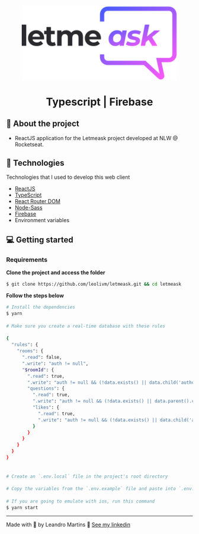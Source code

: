 <h1 align="center">
  <img alt="letmeask" src=".github/assets/logo.svg" width="420px" /> 
  <br />
  <br />
  Typescript | Firebase
</h1>

## :bookmark: About the project

- ReactJS application for the Letmeask project developed at NLW @ Rocketseat.

## 🚀 Technologies

Technologies that I used to develop this web client

- [ReactJS](https://reactjs.org/)
- [TypeScript](https://www.typescriptlang.org/)
- [React Router DOM](https://reactrouter.com/web/guides/quick-start)
- [Node-Sass](https://www.npmjs.com/package/node-sass)
- [Firebase](https://firebase.google.com/)
- Environment variables

## 💻 Getting started

### Requirements

**Clone the project and access the folder**

```bash
$ git clone https://github.com/leolivm/letmeask.git && cd letmeask
```

**Follow the steps below**

```bash
# Install the dependencies
$ yarn

# Make sure you create a real-time database with these rules

{
  "rules": {
    "rooms": {
      ".read": false,
      ".write": "auth != null",
      "$roomId": {
        ".read": true,
        ".write": "auth != null && (!data.exists() || data.child('authorId').val() == auth.id)",
        "questions": {
          ".read": true,
          ".write": "auth != null && (!data.exists() || data.parent().child('authorId').val() == auth.id)",
          "likes": {
            ".read": true,
            ".write": "auth != null && (!data.exists() || data.child('authorId').val() == auth.id)"
          }
        }
      }
    }
  }
}


# Create an `.env.local` file in the project's root directory

# Copy the variables from the `.env.example` file and paste into `.env.local`, now fill in the information with the data obtained from firebase

# If you are going to emulate with ios, run this command
$ yarn start
```

---

Made with 💜 by Leandro Martins 👋 [See my linkedin](https://www.linkedin.com/in/leandro-martins-0640921a4/)
